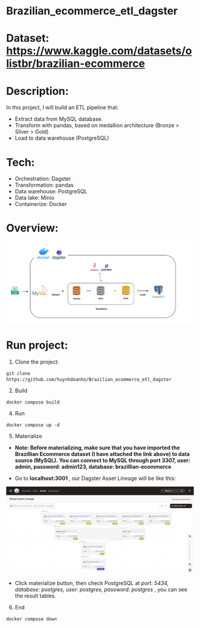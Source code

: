 # Brazilian_ecommerce_etl_dagster

# Dataset: https://www.kaggle.com/datasets/olistbr/brazilian-ecommerce
# Description:
In this project, I will build an ETL pipeline that:
- Extract data from MySQL database.
- Transform with pandas, based on medallion architecture (Bronze > Silver > Gold)
- Load to data warehouse (PostgreSQL)
# Tech:
- Orchestration: Dagster
- Transformation: pandas
- Data warehouse: PostgreSQL
- Data lake: Minio
- Containerize: Docker
# Overview:
![alt text](https://github.com/huynhdoanho/Brazilian_ecommerce_etl_dagster/blob/0ff8bfbe86e189b7cac147524c5ead84be3bb80e/imgs/Screenshot%202023-10-13%20172829.png)
# Run project:
1. Clone the project:
```
git clone https://github.com/huynhdoanho/Brazilian_ecommerce_etl_dagster
```
2. Build
```
docker compose build
```
4. Run
```
docker compose up -d
```
5. Materialize
- <b>Note: Before materializing, make sure that you have imported the Brazillian Ecommerce dataset (I have attached the link above) to data source (MySQL). You can connect to MySQL through port 3307, user: admin, password: admin123, database: brazillian-ecommerce
</b>

- Go to <b> localhost:3001 </b>, our Dagster Asset Lineage will be like this:

![alt text](https://github.com/huynhdoanho/Brazilian_ecommerce_etl_dagster/blob/0ff8bfbe86e189b7cac147524c5ead84be3bb80e/imgs/dags.png)

- Click materialize button, then check PostgreSQL at <i> port: 5434, database: postgres, user: postgres, password: postgres </i> , you can see the result tables.

6. End
```
docker compose down
```
